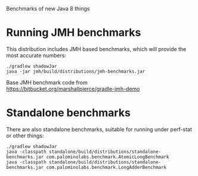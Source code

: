Benchmarks of new Java 8 things

# Running JMH benchmarks

This distribution includes JMH based benchmarks, which will provide the most accurate numbers:

```
./gradlew shadowJar
java -jar jmh/build/distributions/jmh-benchmarks.jar
```

Base JMH benchmark code from https://bitbucket.org/marshallpierce/gradle-jmh-demo

# Standalone benchmarks

There are also standalone benchmarks, suitable for running under perf-stat or other things:

```
./gradlew shadowJar
java -classpath standalone/build/distributions/standalone-benchmarks.jar com.palominolabs.benchmark.AtomicLongBenchmark
java -classpath standalone/build/distributions/standalone-benchmarks.jar com.palominolabs.benchmark.LongAdderBenchmark
```